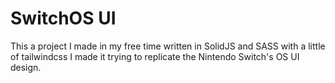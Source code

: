 # SwitchOS UI

This a project I made in my free time written in SolidJS and SASS with a little of tailwindcss I made it trying to replicate the Nintendo Switch's OS UI design.

